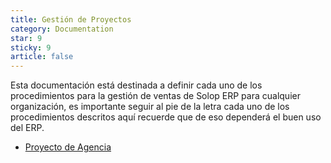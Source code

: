 ```yaml
---
title: Gestión de Proyectos
category: Documentation
star: 9
sticky: 9
article: false
---
```


Esta documentación está destinada a definir cada uno de los procedimientos para la gestión de ventas de Solop ERP para cualquier organización, es importante seguir al pie de la letra cada uno de los procedimientos descritos aquí recuerde que de eso dependerá el buen uso del ERP.

- [Proyecto de Agencia](agency-project)